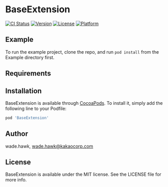 # BaseExtension

[![CI Status](http://img.shields.io/travis/wade.hawk/BaseExtension.svg?style=flat)](https://travis-ci.org/wade.hawk/BaseExtension)
[![Version](https://img.shields.io/cocoapods/v/BaseExtension.svg?style=flat)](http://cocoapods.org/pods/BaseExtension)
[![License](https://img.shields.io/cocoapods/l/BaseExtension.svg?style=flat)](http://cocoapods.org/pods/BaseExtension)
[![Platform](https://img.shields.io/cocoapods/p/BaseExtension.svg?style=flat)](http://cocoapods.org/pods/BaseExtension)

## Example

To run the example project, clone the repo, and run `pod install` from the Example directory first.

## Requirements

## Installation

BaseExtension is available through [CocoaPods](http://cocoapods.org). To install
it, simply add the following line to your Podfile:

```ruby
pod 'BaseExtension'
```

## Author

wade.hawk, wade.hawk@kakaocorp.com

## License

BaseExtension is available under the MIT license. See the LICENSE file for more info.
